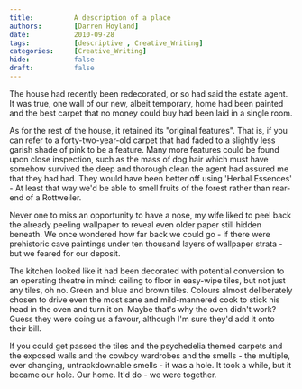 ```yaml
---
title:          A description of a place
authors:        [Darren Hoyland]
date:           2010-09-28
tags:           [descriptive , Creative_Writing]
categories:     [Creative_Writing]
hide:           false
draft:          false
---
```


The house had recently been redecorated, or so had said the estate agent. It was true, one wall of our new, albeit temporary, home had been painted and the best carpet that no money could buy had been laid in a single room. 

As for the rest of the house, it retained its "original features". That is, if you can refer to a forty-two-year-old carpet that had faded to a slightly less garish shade of pink to be a feature. Many more features could be found upon close inspection, such as the mass of dog hair which must have somehow survived the deep and thorough clean the agent had assured me that they had had. They would have been better off using 'Herbal Essences' - At least that way we'd be able to smell fruits of the forest rather than rear-end of a Rottweiler. 

Never one to miss an opportunity to have a nose, my wife liked to peel back the already peeling wallpaper to reveal even older paper still hidden beneath. We once wondered how far back we could go - if there were prehistoric cave paintings under ten thousand layers of wallpaper strata - but we feared for our deposit.  

The kitchen looked like it had been decorated with potential conversion to an operating theatre in mind: ceiling to floor in easy-wipe tiles, but not just any tiles, oh no. Green and blue and brown tiles. Colours almost deliberately chosen to drive even the most sane and mild-mannered cook to stick his head in the oven and turn it on. Maybe that's why the oven didn't work? Guess they were doing us a favour, although I'm sure they'd add it onto their bill. 

If you could get passed the tiles and the psychedelia themed carpets and the exposed walls and the cowboy wardrobes and the smells - the multiple, ever changing, untrackdownable smells - it was a hole. It took a while, but it became our hole. Our home. It'd do - we were together. 

